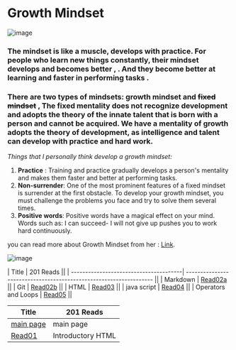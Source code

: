 # Growth Mindset
![image](https://thumbs.dreamstime.com/z/fixed-mindset-vs-growth-concept-hand-drawing-success-black-marker-transparent-wipe-board-149297162.jpg)
### The mindset is like a muscle, develops with practice. For people who learn new things constantly, their mindset develops and becomes better , . And they become better at learning and faster in performing tasks .

### There are two types of mindsets: growth mindset and ~~fixed mindset~~ , The fixed mentality does not recognize development and adopts the theory of the innate talent that is born with a person and cannot be acquired. We have a mentality of growth adopts the theory of development, as intelligence and talent can develop with practice and hard work.

*Things that I personally think develop a growth mindset:*
 1. **Practice** : Training and practice gradually develops a person's mentality and makes them faster and better at performing tasks.
 2. **Non-surrender**: One of the most prominent features of a fixed mindset is surrender at the first obstacle. To develop your growth mindset, you must challenge the problems you face and try to solve them several times.
 3. **Positive words**: Positive words have a magical effect on your mind. Words such as: I can succeed- I will not give up pushes you to work hard continuously.

 you can read more about Growth Mindset from her : [Link](https://www.atlassian.com/blog/inside-atlassian/growth-mindset).

 ![image](https://www.ntaskmanager.com/wp-content/uploads/2019/05/fixed-vs-growth-mindset-blog-header-2.png)




| Title                                  | 201 Reads                                                          ||
| ---------------------------------------| ------------------------------------------------------------------ ||
| Markdown                               | [Read02a](https://hamzhsuilik.github.io/reading-notes/read2a)      ||
| Git                                    | [Read02b](https://hamzhsuilik.github.io/reading-notes/read2b)      ||
| HTML                                   | [Read03](https://hamzhsuilik.github.io/reading-notes/read3)        ||
| java script                            | [Read04](https://hamzhsuilik.github.io/reading-notes/read4)        ||
| Operators and Loops                    | [Read05](https://hamzhsuilik.github.io/reading-notes/read5)        ||


|  Title                                               | 201 Reads                                   |
| ---------------------------------------------------- | --------------------------------------- |
| [main page](https://yourname.github.io/reponame)     | main page                               |
| [Read01](https://yourname.github.io/reponame/Read01) | Introductory HTML                       |